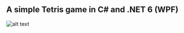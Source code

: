 ## A simple Tetris game in C# and .NET 6 (WPF)
![alt text](https://github.com/lotfiElKhalidy/tetris-game/blob/main/Tetris/Assets/tetris.gif)
